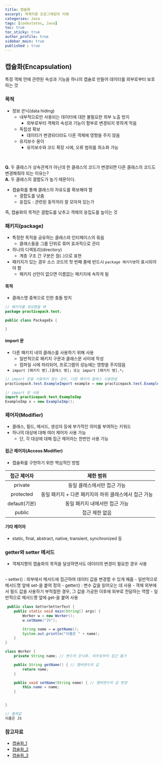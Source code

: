 ```yaml
---
title: 캡슐화
excerpt: 객체지향 프로그래밍의 이해
categories: Java
tags: [codestates, Java]
toc: true
toc_sticky: true
author_profile: true
sidebar_main: true
published : true
---
```

## 캡슐화(Encapsulation)
특정 객체 안에 관련된 속성과 기능을 하나의 캡슐로 만들어 데이터를 외부로부터 보호하는 것

### 목적
- 정보 은닉(data hiding)
  - 내부적으로만 사용되는 데이터에 대한 불필요한 외부 노출 방지
    - 외부로부터 객체의 속성과 기능이 함부로 변경되지 못하게 막음
  - 독립성 확보
    - 데이터가 변경되더라도 다른 객체에 영향을 주지 않음
  - 유지보수 용이
    - 유지보수와 코드 확장 시에, 오류 범위를 최소화 가능

<br>

__Q.__ 두 클래스가 상속관계가 아닌데 한 클래스의 코드가 변경되면 다른 클래스의 코드도 변경해줘야 되는 이유는?  
__A.__ 두 클래스의 결합도가 높기 때문이다.
  - 캡슐화를 통해 클래스의 자유도를 확보해야 함
    - 결합도를 낮춤
    - 응집도 : 관련된 동작끼리 잘 모아져 있는가

즉, 캡슐화의 목적은 결합도를 낮추고 객체의 응집도를 높이는 것

### 패키지(package)
- 특정한 목적을 공유하는 클래스와 인터페이스의 묶음
  - 클래스들을 그룹 단위로 묶어 효과적으로 관리
- 하나의 디렉토리(directory)
  - 계층 구조 간 구분은 점(```.```)으로 표현
- 패키지가 있는 경우 소스 코드의 첫 번째 줄에 반드시 ```package 패키지명```이 표시되어야 함 
  - 패키지 선언이 없으면 이름없는 패키지에 속하게 됨

#### 목적
- 클래스명 중복으로 인한 충돌 방지

```java
// 패키지를 생성했을 때
package practicepack.test; 

public class PackageEx {

}
```

#### import 문
- 다른 패키지 내의 클래스를 사용하기 위해 사용
  - 일반적으로 패키지 구문과 클래스문 사이에 작성
  - 컴파일 시에 처리되어, 프로그램의 성능에는 영향을 주지않음
- ```import [패키지 명].[클래스 명]; 또는 import [패키지 명].*;```

```java
// import 문을 사용하지 않는 경우, 다른 패키지 클래스 사용방법
practicepack.test.ExampleImport example = new practicepack.test.ExampleImport();
	
// import 문 사용
import practicepack.test.ExampleImp 
ExampleImp x = new ExampleImp();
```

### 제어자(Modifier)
- 클래스, 필드, 메서드, 생성자 등에 부가적인 의미를 부여하는 키워드
- 하나의 대상에 대해 여러 제어자 사용 가능
  - 단, 각 대상에 대해 접근 제어자는 한번만 사용 가능

#### 접근 제어자(Access Modifier)
- 캡슐화를 구현하기 위한 핵심적인 방법

|접근 제어자|제한 범위|
|:-:|:-:|
|private|동일 클래스에서만 접근 가능|
|protected|동일 패키지 + 다른 패키지의 하위 클래스에서 접근 가능|
|default(기본)|동일 패키지 내에서만 접근 가능|
|public|접근 제한 없음|

#### 기타 제어자	
- static, final, abstract, native, transient, synchronized 등


### getter와 setter 메서드
- 객체지향의 캡슐화의 목적을 달성하면서도 데이터의 변경이 필요한 경우 사용
<br>
- setter() : 외부에서 메서드에 접근하여 데이터 값을 변경할 수 있게 해줌
  - 일반적으로 메서드명 앞에 set-을 붙여 정의
- getter() : 변수 값을 읽어오는 데 사용
  - 객체 외부에서 필드 값을 사용하기 부적절한 경우, 그 값을 가공한 이후에 외부로 전달하는 역할
  - 일반적으로 메서드명 앞에 get-을 붙여 사용

```java
 public class GetterSetterTest {
    public static void main(String[] args) {
        Worker w = new Worker();
        w.setName("JS");

        String name = w.getName();
        System.out.println("이름은 " + name);
    }
}

class Worker {
    private String name; // 변수의 은닉화. 외부로부터 접근 불가

    public String getName() { // 멤버변수의 값 
        return name;
    }

    public void setName(String name) { // 멤버변수의 값 변경
        this.name = name;
    }

   
}

// 출력값
이름은 JS
```

### 참고자료
- [캡슐화_1](http://wiki.hash.kr/index.php/%EC%BA%A1%EC%8A%90%ED%99%94)
- [캡슐화_2](https://ko.wikipedia.org/wiki/%EC%BA%A1%EC%8A%90%ED%99%94)
- [캡슐화_3](https://www.tutorialspoint.com/java/java_encapsulation.htm)

